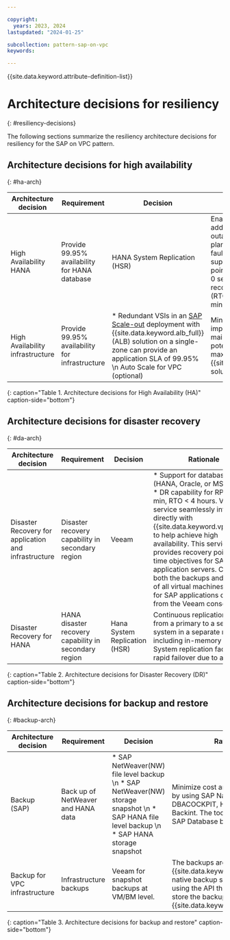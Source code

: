```yaml
---

copyright:
  years: 2023, 2024
lastupdated: "2024-01-25"

subcollection: pattern-sap-on-vpc
keywords:

---
```


{{site.data.keyword.attribute-definition-list}}

# Architecture decisions for resiliency
{: #resiliency-decisions}

The following sections summarize the resiliency architecture decisions for resiliency for the SAP on VPC pattern.


## Architecture decisions for high availability
{: #ha-arch}

| Architecture decision | Requirement | Decision | Rationale |
| -------------- | -------------- | -------------- | -------------- |
| High Availability HANA                          | Provide 99.95% availability for HANA database             | HANA System Replication (HSR)                                                                                                                                                                                                                     | Enabling HANA HSR addresses SAP HANA outage reduction due to planned maintenance, faults, and disasters. It supports a recovery point objective (RPO) of 0 seconds and a recovery time objective (RTO) measured in minutes.                                                                                                                                               |
| High Availability infrastructure                | Provide 99.95% availability for infrastructure        | * Redundant VSIs in an [SAP Scale-out](/docs/sap?topic=sap-refarch-hana-scaleout#network-layout-for-scale-out-configurations-2) deployment with {{site.data.keyword.alb_full}} (ALB) solution on a single-zone can provide an application SLA of 99.95% \n Auto Scale for VPC (optional)  | Minimize cost, implementation and maintenance complexity, potential latency and maximize value with {{site.data.keyword.IBM}} solutions.                                                                                                                                                                                                                                                        |
{: caption="Table 1. Architecture decisions for High Availability (HA)" caption-side="bottom"}

## Architecture decisions for disaster recovery
{: #da-arch}

| Architecture decision | Requirement | Decision | Rationale |
| -------------- | -------------- | -------------- | -------------- |
| Disaster Recovery for application and infrastructure | Disaster recovery capability in secondary region      | Veeam                                                                                                                                                                                                                                             | * Support for databases (HANA, Oracle, or MSSQL). \n * DR capability for RPO \< 15 min, RTO \< 4 hours. Veeam service seamlessly integrates directly with {{site.data.keyword.vpc_short}} to help achieve high availability. This service provides recovery points and time objectives for SAP application servers. Controls both the backups and restores of all virtual machines (VMs) for SAP applications directly from the Veeam console.                                                                                                                                                                                                                                                                                                                         |
| Disaster Recovery for HANA                        | HANA disaster recovery capability in secondary region | Hana System Replication (HSR)                                                                                                                                                                                                                     | Continuous replication of data from a primary to a secondary system in a separate region, including in-memory loading. System replication facilitates rapid failover due to a disaster                                                                                                                                                                           |
{: caption="Table 2. Architecture decisions for Disaster Recovery (DR)" caption-side="bottom"}

## Architecture decisions for backup and restore
{: #backup-arch}

| Architecture decision | Requirement | Decision | Rationale |
| -------------- | -------------- | -------------- | -------------- |
| Backup (SAP)                                    | Back up of NetWeaver and HANA data                    | * SAP NetWeaver(NW) file level backup \n * SAP NetWeaver(NW) storage snapshot \n * SAP HANA file level backup \n * SAP HANA storage snapshot                                                                                                                                                                                                                    | Minimize cost and operational ease by using SAP Native tools like DBACOCKPIT, HANACOCKPIT, and Backint. The tools are used to take SAP Database backup.                                                                                                                                                                                                                             |
| Backup for VPC infrastructure                 | Infrastructure backups                                | Veeam for snapshot backups at VM/BM level.                                                                                                                                                                                                        |The backups are integrated with {{site.data.keyword.Bluemix_notm}} native backup solution of Veeam by using the API that's available to store the backup in the {{site.data.keyword.cos_full_notm}}.                                                                                                                                                                                                            |
{: caption="Table 3. Architecture decisions for backup and restore" caption-side="bottom"}
